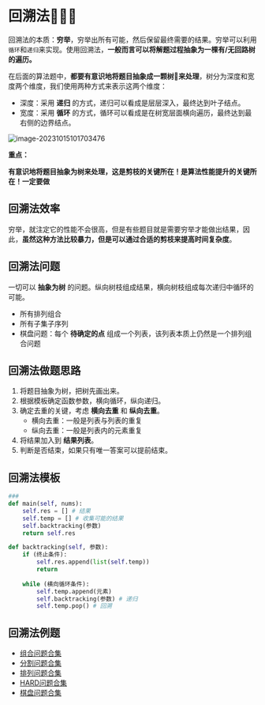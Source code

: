 
# 回溯法:evergreen_tree::evergreen_tree::evergreen_tree:

回溯法的本质：**穷举**，穷举出所有可能，然后保留最终需要的结果。穷举可以利用`循环`和`递归`来实现。使用回溯法，**一般而言可以将解题过程抽象为一棵有/无回路树的遍历。**



在后面的算法题中，**都要有意识地将题目抽象成一颗树:evergreen_tree:来处理**，树分为深度和宽度两个维度，我们使用两种方式来表示这两个维度：

- 深度：采用 **递归** 的方式，递归可以看成是层层深入，最终达到叶子结点。
- 宽度：采用 **循环** 的方式，循环可以看成是在树宽层面横向遍历，最终达到最右侧的边界结点。



![image-20231015101703476](https://cdn.jsdelivr.net/gh/ThousandLayerCake/picbed/image-20231015101703476.png)



**重点：**

**有意识地将题目抽象为树来处理，这是剪枝的关键所在！是算法性能提升的关键所在！一定要做**





## 回溯法效率

穷举，就注定它的性能不会很高，但是有些题目就是需要穷举才能做出结果，因此，**虽然这种方法比较暴力，但是可以通过合适的剪枝来提高时间复杂度**。









## 回溯法问题

一切可以 **抽象为树** 的问题。纵向树枝组成结果，横向树枝组成每次递归中循环的可能。

- 所有排列组合
- 所有子集子序列
- 棋盘问题：每个 **待确定的点** 组成一个列表，该列表本质上仍然是一个排列组合问题





## 回溯法做题思路

1. 将题目抽象为树，把树先画出来。
2. 根据模板确定函数参数，横向循环，纵向递归。
3. 确定去重的关键，考虑 **横向去重** 和 **纵向去重**。
   - 横向去重：一般是列表与列表的重复
   - 纵向去重：一般是列表内的元素重复
4. 将结果加入到 **结果列表**。
5. 判断是否结束，如果只有唯一答案可以提前结束。







## 回溯法模板

```python
### 
def main(self, nums):
    self.res = [] # 结果
    self.temp = [] # 收集可能的结果
    self.backtracking(参数)
    return self.res

def backtracking(self, 参数):
    if (终止条件):
        self.res.append(list(self.temp))
        return
    
    while (横向循环条件):
        self.temp.append(元素) 
        self.backtracking(参数) # 递归
        self.temp.pop() # 回溯
```



## 回溯法例题

- [组合问题合集](.\combinations\README.md)
- [分割问题合集](.\splits\README.md)
- [排列问题合集](.\permutations\README.md)
- [HARD问题合集](./hards/README.md)
- [棋盘问题合集](./board/README.md)









